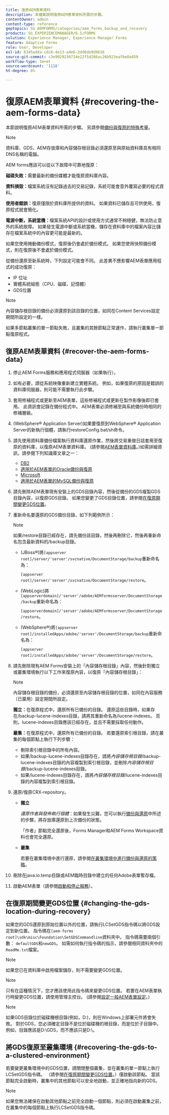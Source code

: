 ```yaml
---
title: 復原AEM表單資料
description: 本檔案說明復原AEM表單資料所需的步驟。
contentOwner: admin
content-type: reference
geptopics: SG_AEMFORMS/categories/aem_forms_backup_and_recovery
products: SG_EXPERIENCEMANAGER/6.5/FORMS
solution: Experience Manager, Experience Manager Forms
feature: Adaptive Forms
role: User, Developer
exl-id: 6345edda-cdc6-4e13-ade6-2dd6de9d9616
source-git-commit: c3e9029236734e22f5d266ac26b923eafbe0a459
workflow-type: tm+mt
source-wordcount: '1118'
ht-degree: 0%

---
```


# 復原AEM表單資料 {#recovering-the-aem-forms-data}

本節說明復原AEM表單資料所需的步驟。 另請參閱[備份與復原的特殊考量](/help/forms/using/admin-help/backup-recovery-strategy-aem-forms.md#special-considerations-for-backup-and-recovery)。

>[!NOTE]
>
>資料庫、GDS、AEM存放庫和內容儲存根目錄必須還原至與原始資料庫具有相同DNS名稱的電腦。

AEM forms應該可以從以下故障中可靠地復原：

**磁碟失敗：**&#x200B;需要最新的備份媒體才能復原資料庫內容。

**資料損毀：**&#x200B;檔案系統沒有記錄過去的交易記錄，系統可能會意外覆寫必要的程式資料。

**使用者錯誤：**&#x200B;復原僅限於資料庫所提供的資料。 如果資料已儲存且可供使用，復原程式就會簡化。

**電源中斷，系統當機：**&#x200B;檔案系統API的設計或使用方式通常不夠穩健，無法防止意外的系統故障。 如果發生電源中斷或系統當機，儲存在資料庫中的檔案內容比儲存在檔案系統中的內容更可能是最新的。

如果您使用捲動備份模式，復原後仍會處於備份模式。 如果您使用快照備份模式，則在復原後不會處於備份模式。

從備份還原至新系統時，下列設定可能會不同。 此差異不應影響AEM表單應用程式的成功復原：

* IP 位址
* 實體系統組態（CPU、磁碟、記憶體）
* GDS位置

>[!NOTE]
>
>內容儲存根目錄的備份必須還原到該目錄的位置，如同在Content Services設定期間所設定的一樣。

如果多節點叢集的單一節點失敗，且叢集的其餘節點正常運作，請執行叢集單一節點復原程式。

## 復原AEM表單資料 {#recover-the-aem-forms-data}

1. 停止AEM Forms服務和應用程式伺服器（如果執行）。
1. 如有必要，請從系統映像重新建立實體系統。 例如，如果復原的原因是錯誤的資料庫伺服器，則可能不需要執行此步驟。
1. 套用修補程式或更新至AEM表單，這些修補程式或更新在製作影像後即已套用。 此資訊會記錄在備份程式中。 AEM表單必須修補至與系統備份時相同的修補層級。
1. (WebSphere® Application Server)如果要復原到WebSphere® Application Server的新執行個體，請執行restoreConfig.bat/sh命令。
1. 請先使用資料庫備份檔案執行資料庫還原作業，然後將交易重做日誌套用至復原的資料庫，以復原AEM表單資料庫。 (請參閱[AEM表單資料庫](/help/forms/using/admin-help/files-back-recover.md#aem-forms-database)。)如需詳細資訊，請參閱下列知識庫文章之一：

   * [DB2](/help/forms/using/admin-help/files-back-recover.md#db2)
   * [適用於AEM表單的Oracle備份與復原](/help/forms/using/admin-help/files-back-recover.md#oracle)
   * [Microsoft](/help/forms/using/admin-help/files-back-recover.md#sql-server)
   * [適用於AEM表單的MySQL備份與復原](/help/forms/using/admin-help/files-back-recover.md#mysql)

1. 請先刪除AEM表單現有安裝上的GDS目錄內容，然後從備份的GDS複製GDS目錄內容，以復原GDS目錄。 如果您變更了GDS目錄位置，請參閱[在復原期間變更GDS位置](recovering-aem-forms-data.md#changing-the-gds-location-during-recovery)。
1. 重新命名要還原的GDS備份目錄，如下列範例所示：

   >[!NOTE]
   >
   >如果/restore目錄已經存在，請先備份該目錄，然後再刪除它，然後再重新命名包含最新資料的/backup目錄。

   * (JBoss®)將`[appserver root]/server/'server'/svcnative/DocumentStorage/backup`重新命名為：

     `[appserver root]/server/'server'/svcnative/DocumentStorage/restore`。

   * (WebLogic)將`[appserverdomain]/'server'/adobe/AEMformsserver/DocumentStorage/backup`重新命名為：

     `[appserverdomain]/'server'/adobe/AEMformsserver/DocumentStorage/restore`。

   * (WebSphere®)將`[appserver root]/installedApps/adobe/'server'/DocumentStorage/backup`重新命名為：

     `[appserver root]/installedApps/adobe/'server'/DocumentStorage/restore`。

1. 請先刪除現有AEM Forms安裝上的「內容儲存根目錄」內容，然後針對獨立或叢集環境執行以下工作來復原內容，以復原「內容儲存根目錄」：

   >[!NOTE]
   >
   >內容儲存根目錄的備份，必須還原至內容儲存根目錄的位置，如同在內容服務（已棄用）設定期間所設定。

   **獨立：**&#x200B;在復原程式中，還原所有已備份的目錄。 還原這些目錄時，如果存在/backup-lucene-indexes目錄，請將其重新命名為/lucene-indexes。 否則，lucene-indexes目錄應該已經存在，並且不需要採取任何動作。

   **叢集：**&#x200B;在復原程式中，還原所有已備份的目錄。 若要還原索引根目錄，請在叢集的每個節點上執行下列步驟：

   * 刪除索引根目錄中的所有內容。
   * 如果/backup-lucene-indexes目錄存在，請將&#x200B;*內容儲存根目錄*/backup-lucene-indexes目錄的內容複製到索引根目錄，並刪除&#x200B;*內容儲存根目錄*/backup-lucene-indexes目錄。
   * 如果/lucene-indexes目錄存在，請將&#x200B;*內容儲存根目錄*/lucene-indexes目錄的內容複製到索引根目錄。

1. 還原/復原CRX-repository。

   * **獨立**

     *還原作者與發佈執行個體*：如果發生災難，您可以執行[備份與還原](https://helpx.adobe.com/experience-manager/kb/CRXBackupAndRestoreProcedure.html)中所述的步驟，將存放庫還原到上次備份的狀態。

     「作者」節點完全還原後，Forms Manager和AEM Forms Workspace資料也會完全還原。

   * **叢集**

     若要在叢集環境中進行還原，請參閱[在叢集環境中進行備份與還原的策略](/help/forms/using/admin-help/strategy-backup-restore-clustered-environment.md#strategy-for-backup-and-restore-in-a-clustered-environment)。

1. 刪除在java.io.temp目錄或AEM臨時目錄中建立的任何Adobe表單暫存檔。
1. 啟動AEM表單（請參閱[啟動和停止服務](/help/forms/using/admin-help/starting-stopping-services.md#starting-and-stopping-services)）<!-- BROKEN LINK and the application server(s) (see [Maintaining the Application Server](/help/forms/using/admin-help/topics/maintaining-the-application-server.md))-->。

## 在復原期間變更GDS位置 {#changing-the-gds-location-during-recovery}

如果您的GDS還原到原始位置以外的位置，請執行LCSetGDS指令碼以將GDS設定到新位置。 指令碼在`[aem-forms root]\sdk\misc\Foundation\SetGDSCommandline`資料夾中。 指令碼需要兩個引數： `defaultGDS`和`newGDS`。 如需如何執行指令碼的指示，請參閱相同資料夾中的`ReadMe.txt`檔案。

>[!NOTE]
>
>如果您已在資料庫中啟用檔案儲存，則不需要變更GDS位置。

>[!NOTE]
>
>只有在這種情況下，您才應該使用此指令碼來變更GDS位置。 若要在AEM表單執行時變更GDS位置，請使用管理主控台。 (請參閱[設定一般AEM表單設定](/help/forms/using/admin-help/configure-general-aem-forms-settings.md#configure-general-aem-forms-settings)。)

>[!NOTE]
>
>如果GDS目錄位於磁碟機根目錄(例如，D:\)，則在Windows上部署元件將會失敗。 對於GDS，您必須確定目錄不是位於磁碟機的根目錄，而是位於子目錄中。 例如，目錄應該是D:\GDS，而不應該只是D:\。

## 將GDS復原至叢集環境 {#recovering-the-gds-to-a-clustered-environment}

若要變更叢集環境中的GDS位置，請關閉整個叢集，並在叢集的單一節點上執行LCSetGDS指令碼。 （請參閱[在復原期間變更GDS位置](recovering-aem-forms-data.md#changing-the-gds-location-during-recovery)。）僅啟動該節點。 當該節點完全啟動時，叢集中的其他節點可以安全地啟動，並正確地指向新的GDS。

>[!NOTE]
>
>如果您無法確保在啟動其他節點之前完全啟動一個節點，則必須在啟動叢集之前，在叢集中的每個節點上執行LCSetGDS指令碼。
